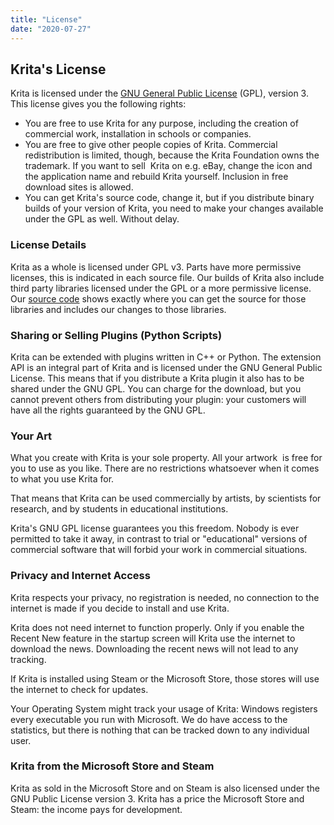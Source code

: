 ```yaml
---
title: "License"
date: "2020-07-27"
---
```


## Krita's License

Krita is licensed under the [GNU General Public License](http://www.gnu.org/copyleft/gpl.html) (GPL), version 3. This license gives you the following rights:

- You are free to use Krita for any purpose, including the creation of commercial work, installation in schools or companies.
- You are free to give other people copies of Krita. Commercial redistribution is limited, though, because the Krita Foundation owns the trademark. If you want to sell  Krita on e.g. eBay, change the icon and the application name and rebuild Krita yourself. Inclusion in free download sites is allowed.
- You can get Krita's source code, change it, but if you distribute binary builds of your version of Krita, you need to make your changes available under the GPL as well. Without delay.

### License Details

Krita as a whole is licensed under GPL v3. Parts have more permissive licenses, this is indicated in each source file. Our builds of Krita also include third party libraries licensed under the GPL or a more permissive license. Our [source code](https://invent.kde.org/graphics/krita/-/tree/master/3rdparty) shows exactly where you can get the source for those libraries and includes our changes to those libraries.

### Sharing or Selling Plugins (Python Scripts)

Krita can be extended with plugins written in C++ or Python. The extension API is an integral part of Krita and is licensed under the GNU General Public License. This means that if you distribute a Krita plugin it also has to be shared under the GNU GPL. You can charge for the download, but you cannot prevent others from distributing your plugin: your customers will have all the rights guaranteed by the GNU GPL.

### Your Art

What you create with Krita is your sole property. All your artwork  is free for you to use as you like. There are no restrictions whatsoever when it comes to what you use Krita for.

That means that Krita can be used commercially by artists, by scientists for research, and by students in educational institutions.

Krita's GNU GPL license guarantees you this freedom. Nobody is ever permitted to take it away, in contrast to trial or "educational" versions of commercial software that will forbid your work in commercial situations.

### Privacy and Internet Access

Krita respects your privacy, no registration is needed, no connection to the internet is made if you decide to install and use Krita.

Krita does not need internet to function properly. Only if you enable the Recent New feature in the startup screen will Krita use the internet to download the news. Downloading the recent news will not lead to any tracking.

If Krita is installed using Steam or the Microsoft Store, those stores will use the internet to check for updates.

Your Operating System might track your usage of Krita: Windows registers every executable you run with Microsoft. We do have access to the statistics, but there is nothing that can be tracked down to any individual user.

### Krita from the Microsoft Store and Steam

Krita as sold in the Microsoft Store and on Steam is also licensed under the GNU Public License version 3. Krita has a price the Microsoft Store and Steam: the income pays for development.

